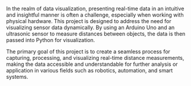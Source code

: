 In the realm of data visualization, presenting real-time data in an intuitive and insightful manner is often a challenge, especially when working with physical hardware. This project is designed to address the need for visualizing sensor data dynamically. By using an Arduino Uno and an ultrasonic sensor to measure distances between objects, the data is then passed into Python for visualization.

The primary goal of this project is to create a seamless process for capturing, processing, and visualizing real-time distance measurements, making the data accessible and understandable for further analysis or application in various fields such as robotics, automation, and smart systems.
